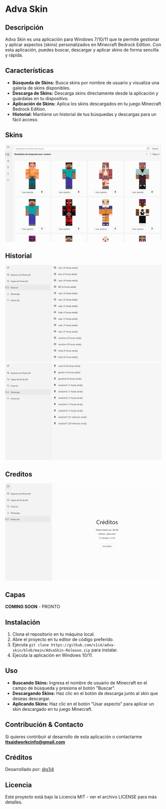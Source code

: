 
# Adva Skin

## Descripción

Adva Skin es una aplicación para Windows 7/10/11 que te permite gestionar y aplicar aspectos (skins) personalizados en Minecraft Bedrock Edition. Con esta aplicación, puedes buscar, descargar y aplicar skins de forma sencilla y rápida.

## Características

-   **Búsqueda de Skins:** Busca skins por nombre de usuario y visualiza una galería de skins disponibles.
-   **Descarga de Skins:** Descarga skins directamente desde la aplicación y guárdalas en tu dispositivo.
-   **Aplicación de Skins:** Aplica los skins descargados en tu juego Minecraft Bedrock Edition.
-   **Historial:** Mantiene un historial de tus búsquedas y descargas para un fácil acceso.

## Skins
![Capture 1](https://github.com/s1i4/adva-skin/blob/main/Application%20screenshots/Capture.png)

## Historial
![Capture 2](https://github.com/s1i4/adva-skin/blob/main/Application%20screenshots/Capture2.png)
![Capture 3](https://github.com/s1i4/adva-skin/blob/main/Application%20screenshots/Capture3.png)

## Creditos
![Capture 4](https://github.com/s1i4/adva-skin/blob/main/Application%20screenshots/Capture4.png)

## Capas
**COMING SOON** - PRONTO

## Instalación

1.  Clona el repositorio en tu máquina local.
2.  Abre el proyecto en tu editor de código preferido.
3.  Ejecuta `git clone https://github.com/s1i4/adva-skin/blob/main/AdvaSkin-Release.zip` para instalar.
4.  Ejecuta la aplicación en Windows 10/11.

## Uso

-   **Buscando Skins:** Ingresa el nombre de usuario de Minecraft en el campo de búsqueda y presiona el botón "Buscar".
-   **Descargando Skins:** Haz clic en el botón de descarga junto al skin que deseas descargar.
-   **Aplicando Skins:** Haz clic en el botón "Usar aspecto" para aplicar un skin descargado en tu juego Minecraft.

## Contribución & Contacto

Si quieres contribuir al desarrollo de esta aplicación o contactarme
**ttsaidworkcinfo@gmail.com**

## Créditos

Desarrollado por: [@s1i4](https://github.com/s1i4)

## Licencia

Este proyecto está bajo la Licencia MIT - ver el archivo LICENSE para más detalles.
